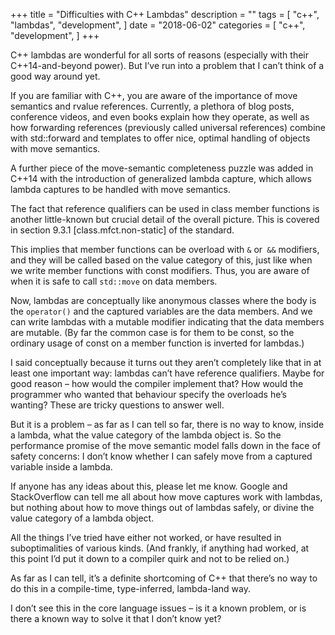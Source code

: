+++
title = "Difficulties with C++ Lambdas"
description = ""
tags = [
    "c++",
    "lambdas",
    "development",
]
date = "2018-06-02"
categories = [
    "c++",
    "development",
]
+++


C++ lambdas are wonderful for all sorts of reasons (especially with their C++14-and-beyond power). But I’ve run into a problem that I can’t think of a good way around yet.

If you are familiar with C++, you are aware of the importance of move semantics and rvalue references. Currently, a plethora of blog posts, conference videos, and even books explain how they operate, as well as how forwarding references (previously called universal references) combine with std::forward and templates to offer nice, optimal handling of objects with move semantics.

A further piece of the move-semantic completeness puzzle was added in C++14 with the introduction of generalized lambda capture, which allows lambda captures to be handled with move semantics.

The fact that reference qualifiers can be used in class member functions is another little-known but crucial detail of the overall picture. This is covered in section 9.3.1 [class.mfct.non-static] of the standard.

This implies that member functions can be overload with `&` or` &&` modifiers, and they will be called based on the value category of this, just like when we write member functions with const modifiers. Thus, you are aware of when it is safe to call `std::move` on data members.

Now, lambdas are conceptually like anonymous classes where the body is the `operator()` and the captured variables are the data members. And we can write lambdas with a mutable modifier indicating that the data members are mutable. (By far the common case is for them to be const, so the ordinary usage of const on a member function is inverted for lambdas.)

I said conceptually because it turns out they aren’t completely like that in at least one important way: lambdas can’t have reference qualifiers. Maybe for good reason – how would the compiler implement that? How would the programmer who wanted that behaviour specify the overloads he’s wanting? These are tricky questions to answer well.

But it is a problem – as far as I can tell so far, there is no way to know, inside a lambda, what the value category of the lambda object is. So the performance promise of the move semantic model falls down in the face of safety concerns: I don’t know whether I can safely move from a captured variable inside a lambda.

If anyone has any ideas about this, please let me know. Google and StackOverflow can tell me all about how move captures work with lambdas, but nothing about how to move things out of lambdas safely, or divine the value category of a lambda object.

All the things I’ve tried have either not worked, or have resulted in suboptimalities of various kinds. (And frankly, if anything had worked, at this point I’d put it down to a compiler quirk and not to be relied on.)

As far as I can tell, it’s a definite shortcoming of C++ that there’s no way to do this in a compile-time, type-inferred, lambda-land way.

I don’t see this in the core language issues – is it a known problem, or is there a known way to solve it that I don’t know yet?

